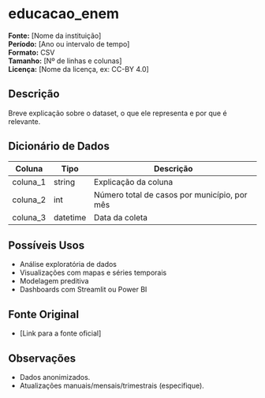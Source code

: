 # educacao_enem

**Fonte:** [Nome da instituição]  
**Período:** [Ano ou intervalo de tempo]  
**Formato:** CSV  
**Tamanho:** [Nº de linhas e colunas]  
**Licença:** [Nome da licença, ex: CC-BY 4.0]

## Descrição
Breve explicação sobre o dataset, o que ele representa e por que é relevante.

## Dicionário de Dados

| Coluna         | Tipo     | Descrição                                      |
|----------------|----------|-----------------------------------------------|
| coluna_1       | string   | Explicação da coluna                          |
| coluna_2       | int      | Número total de casos por município, por mês |
| coluna_3       | datetime | Data da coleta                                |

## Possíveis Usos
- Análise exploratória de dados
- Visualizações com mapas e séries temporais
- Modelagem preditiva
- Dashboards com Streamlit ou Power BI

## Fonte Original
- [Link para a fonte oficial]

## Observações
- Dados anonimizados.
- Atualizações manuais/mensais/trimestrais (especifique).
